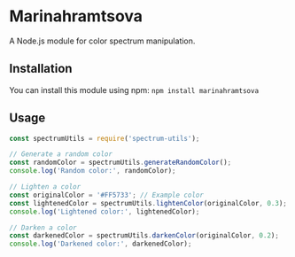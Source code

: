 # Marinahramtsova

A Node.js module for color spectrum manipulation.

## Installation

You can install this module using npm: `npm install marinahramtsova`

## Usage
```javascript
const spectrumUtils = require('spectrum-utils');

// Generate a random color
const randomColor = spectrumUtils.generateRandomColor();
console.log('Random color:', randomColor);

// Lighten a color
const originalColor = '#FF5733'; // Example color
const lightenedColor = spectrumUtils.lightenColor(originalColor, 0.3);
console.log('Lightened color:', lightenedColor);

// Darken a color
const darkenedColor = spectrumUtils.darkenColor(originalColor, 0.2);
console.log('Darkened color:', darkenedColor);
```

